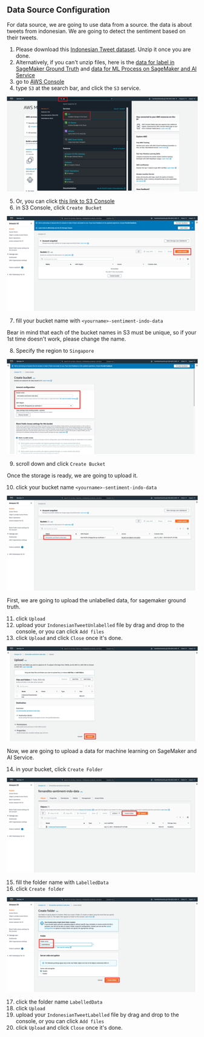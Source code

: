 ## Data Source Configuration

For data source, we are going to use data from a source. the data is about tweets from indonesian. We are going to detect the sentiment based on their tweets.

1. Please download this [Indonesian Tweet dataset](files/SentimentAnalysis-IndonesiaData.zip). Unzip it once you are done.
2. Alternatively, if you can't unzip files, here is the [data for label in SageMaker Ground Truth](files/IndonesianTweetUnlabelled) and [data for ML Process on SageMaker and AI Service](files/IndonesianTweetLabelled)
3. go to [AWS Console](https://ap-southeast-1.console.aws.amazon.com/console/home?region=ap-southeast-1)
4. type `S3` at the search bar, and click the `S3` service.

![](../images/DataSource/4.png)


5. Or, you can click [this link to S3 Console](https://s3.console.aws.amazon.com/s3/home?region=ap-southeast-1#)
6. in S3 Console, click `Create Bucket`

![](../images/DataSource/6.png)


7. fill your bucket name with `<yourname>-sentiment-indo-data`

Bear in mind that each of the bucket names in S3 must be unique, so if your 1st time doesn't work, please change the name.

8. Specify the region to `Singapore`

![](../images/DataSource/8.png)


9. scroll down and click `Create Bucket`

Once the storage is ready, we are going to upload it.

10. click your bucket name `<yourname>-sentiment-indo-data`

![](../images/DataSource/10.png)


First, we are going to upload the unlabelled data, for sagemaker ground truth.

11. click `Upload`
12. upload your `IndonesianTweetUnlabelled` file by drag and drop to the console, or you can click `Add files`
13. click `Upload` and click `Close` once it's done.

![](../images/DataSource/13.png)


Now, we are going to upload a data for machine learning on SageMaker and AI Service.

14. in your bucket, click `Create Folder`

![](../images/DataSource/14.png)


15. fill the folder name with `LabelledData`
16. click `Create folder`

![](../images/DataSource/16.png)


17. click the folder name `LabelledData`
18. click `Upload`
19. upload your `IndonesianTweetLabelled` file by drag and drop to the console, or you can click `Add files`
20. click `Upload` and click `Close` once it's done.